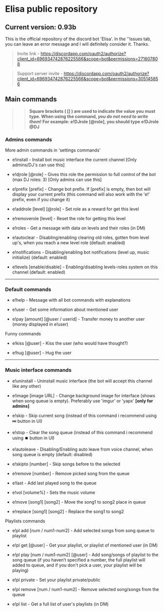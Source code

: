 # Elisa public repository
## Current version: 0.93b

This is the official repository of the discord bot 'Elisa'. In the ''Issues tab, you can leave an error message and I will definitely consider it. Thanks.

> Invite link - https://discordapp.com/oauth2/authorize?client_id=696934742876225566&scope=bot&permissions=271607808

> Support server invite - https://discordapp.com/oauth2/authorize?client_id=696934742876225566&scope=bot&permissions=305145856

  ## Main commands
>> __Square brackets ( [] ) are used to indicate the value you must type. When using the command, *you do not need to write them*! For example: e!DJrole [@role], you should type e!DJrole @DJ__

### Admins commands
More admin commands in 'settings commands'

- e!install - Install bot music interface the current channel [Only admins/DJ's can use this]

- e!djrole [@role] - Gives this role the permission to full control of the bot (max DJ roles: 3) [Only admins can use this]

- e!prefix [prefix] - Change bot prefix. If [prefix] is empty, then bot will display your current prefix (this command will also work with the 'e!' prefix, even if you change it)

- e!addrole [level] [@role] - Set role as a reward for get this level

- e!removerole [level] - Reset the role for getting this level

- e!roles - Get a message with data on levels and their roles (in DM)

- e!autoclear - Disabling/enabling clearing old roles, gotten from level up's, when you reach a new level role (default: enabled)

- e!notifications - Disabling/enabling bot notifications (level up, music initialize) (default: enabled)

- e!levels [enable/disable] - Enabling/disabling levels-roles system on this channel (default: enabled)
***
### Default commands

- e!help - Message with all bot commands with explanations

- e!user - Get some information about mentioned user

- e!pay [amount] [@user / userid] - Transfer money to another user (money displayed in e!user)

Funny commands

- e!kiss [@user] - Kiss the user (who would have thought?)

- e!hug [@user] - Hug the user
***
### Music interface commands

- e!uninstall - Uninstall music interface (the bot will accept this channel like any other)

- e!image [image URL] - Change background image for interface (shows when song queue is empty). Preferably use 'imgur' or 'yapx' **[only for admins]**

- e!skip - Skip current song (instead of this command i recommend using ⏭️ button in UI)

- e!stop - Clear the song queue (instead of this command i recommend using ⏹️ button in UI)

- e!autoleave - Disabling/Enabling auto leave from voice channel, when song queue is empty (default: disabled)

- e!skipto [number] - Skip songs before to the selected

- e!remove [number] - Remove picked song from the queue

- e!last - Add last played song to the queue

- e!vol [volume%] - Sets the music volume

- e!move [song1] [song2] - Move the song1 to song2 place in queue

- e!replace [song1] [song2] - Replace the song1 to song2

Playlists commands

- e!pl add [num / num1-num2] - Add selected songs from song queue to playlist

- e!pl get [@user] - Get your playlist, or playlist of mentioned user (in DM)

- e!pl play [num / num1-num2] [@user] - Add song/songs of playlist to the song queue (if you haven’t specified a number, the full playlist will added to queue, and if you don't pick a user, your playlist will be playing)

- e!pl private - Set your playlist private/public

- e!pl remove [num / num1-num2] - Remove selected song/songs from the queue

- e!pl list - Get a full list of user's playlists (in DM)

